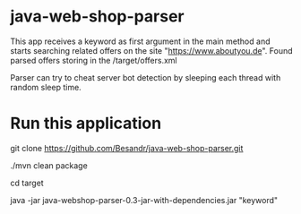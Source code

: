 # java-web-shop-parser

  This app receives a keyword as first argument in the main method and starts searching related offers on the site "https://www.aboutyou.de".
  Found parsed offers storing in the /target/offers.xml

  Parser can try to cheat server bot detection by sleeping each thread with random sleep time.

# Run this application
  git clone https://github.com/Besandr/java-web-shop-parser.git

  ./mvn clean package

  cd target

  java -jar java-webshop-parser-0.3-jar-with-dependencies.jar "keyword"